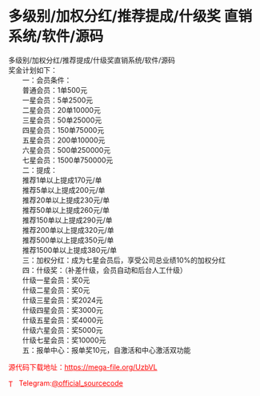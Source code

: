 # 多级别/加权分红/推荐提成/什级奖 直销系统/软件/源码

多级别/加权分红/推荐提成/什级奖直销系统/软件/源码<br>奖金计划如下：<br>　　一：会员条件：<br>　　普通会员：1单500元<br>　　一星会员：5单2500元<br>　　二星会员：20单10000元<br>　　三星会员：50单25000元<br>　　四星会员：150单75000元<br>　　五星会员：200单10000元<br>　　六星会员：500单250000元<br>　　七星会员：1500单750000元<br>　　二：提成：<br>　　推荐1单以上提成170元/单<br>　　推荐5单以上提成200元/单<br>　　推荐20单以上提成230元/单<br>　　推荐50单以上提成260元/单<br>　　推荐150单以上提成290元/单<br>　　推荐200单以上提成320元/单<br>　　推荐500单以上提成350元/单<br>　　推荐1500单以上提成380元/单<br>　　三：加权分红：成为七星会员后，享受公司总业绩10%的加权分红<br>　　四：什级奖：（补差什级，会员自动和后台人工什级）<br>　　什级一星会员：奖0元<br>　　什级二星会员：奖0元<br>　　什级三星会员：奖2024元<br>　　什级四星会员：奖3000元<br>　　什级五星会员：奖4000元<br>　　什级六星会员：奖5000元<br>　　什级七星会员：奖10000元<br>　　五：报单中心：报单奖10元，自激活和中心激活双功能<br>


<p style="color: red;">源代码下载地址：<a href="https://mega-file.org/UzbVL" style="color: red;">https://mega-file.org/UzbVL</a></p><p style="color: red;"><img src="https://cdn-icons-png.flaticon.com/512/2111/2111646.png" alt="Telegram Icon" style="width: 16px; vertical-align: middle; margin-right: 5px;">Telegram:<a href="https://t.me/official_sourcecode" style="color: red;">@official_sourcecode</a></p>
